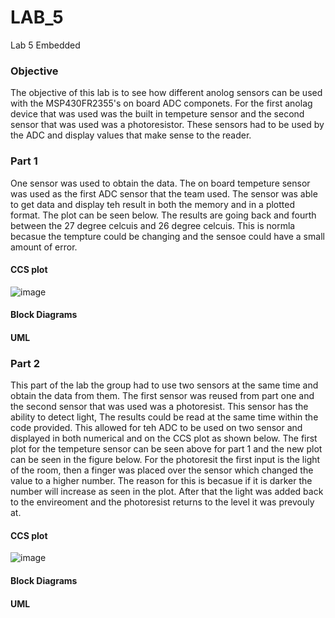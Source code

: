 # LAB_5
Lab 5 Embedded 
### Objective
The objective of this lab is to see how different anolog sensors can be used with the MSP430FR2355's on board ADC componets. For the first anolag device that was used was the built in tempeture sensor and the second sensor that was used was a photoresistor. These sensors had to be used by the ADC and display values that make sense to the reader. 

### Part 1
One sensor was used to obtain the data. The on board tempeture sensor was used as the first ADC sensor that the team used. The sensor was able to get data and display teh result in both the memory and in a plotted format. The plot can be seen below. The results are going back and fourth between the 27 degree celcuis and 26 degree celcuis. This is normla becasue the tempture could be changing and the sensoe could have a small amount of error. 

#### CCS plot
![image](https://user-images.githubusercontent.com/98828696/206329761-ed707284-bb22-4f7b-a9b6-4a8ae41d4b44.png)
#### Block Diagrams 

#### UML

### Part 2
This part of the lab the group had to use two sensors at the same time and obtain the data from them. The first sensor was reused from part one and the second sensor that was used was a photoresist. This sensor has the ability to detect light, The results could be read at the same time within the code provided. This allowed for teh ADC to be used on two sensor and displayed in both numerical and on the CCS plot as shown below. The first plot for the tempeture sensor can be seen above for part 1 and the new plot can be seen in the figure below. For the photoresit the first input is the light of the room, then a finger was placed over the sensor which changed the value to a higher number. The reason for this is becasue if it is darker the number will increase as seen in the plot. After that the light was added back to the envireoment and the photoresist returns to the level it was prevouly at.  

#### CCS plot
![image](https://user-images.githubusercontent.com/98828696/206329809-0f9cb12e-567d-4d2e-8f3a-1448f6025de1.png)
#### Block Diagrams 

#### UML
